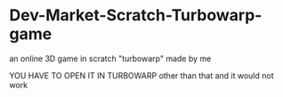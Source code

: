 # Dev-Market-Scratch-Turbowarp-game
an online 3D game in scratch "turbowarp" made by me

YOU HAVE TO OPEN IT IN TURBOWARP
other than that and it would not work
